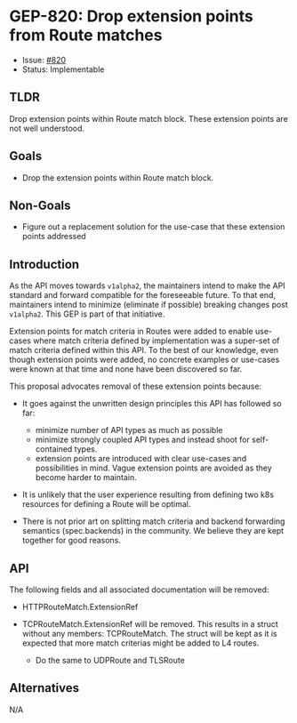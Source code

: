 # GEP-820: Drop extension points from Route matches

* Issue: [#820](https://github.com/kubernetes-sigs/gateway-api/issues/820)
* Status: Implementable

## TLDR

Drop extension points within Route match block. These extension points are
not well understood.

## Goals

- Drop the extension points within Route match block.

## Non-Goals

- Figure out a replacement solution for the use-case that these extension
  points addressed

## Introduction

As the API moves towards `v1alpha2`, the maintainers intend to make the API
standard and forward compatible for the foreseeable future. To that end,
maintainers intend to minimize (eliminate if possible) breaking changes post
`v1alpha2`. This GEP is part of that initiative.

Extension points for match criteria in Routes were added to enable use-cases
where match criteria defined by implementation was a super-set of match
criteria defined within this API. To the best of our knowledge, even though
extension points were added, no concrete examples or use-cases were known at
that time and none have been discovered so far.

This proposal advocates removal of these extension points because:

- It goes against the unwritten design principles this API has followed so far: 

  - minimize number of API types as much as possible
  - minimize strongly coupled API types and instead shoot for self-contained
    types.
  - extension points are introduced with clear use-cases and possibilities in
    mind. Vague extension points are avoided as they become harder to maintain.
- It is unlikely that the user experience resulting from defining two k8s
  resources for defining a Route will be optimal.
- There is not prior art on splitting match criteria and backend forwarding
  semantics (spec.backends) in the community. We believe they are kept together
  for good reasons.

## API

The following fields and all associated documentation will be removed:

- HTTPRouteMatch.ExtensionRef
- TCPRouteMatch.ExtensionRef will be removed. This results in a struct without
  any members: TCPRouteMatch. The struct will be kept as it is expected that
  more match criterias might be added to L4 routes.

  - Do the same to UDPRoute and TLSRoute

## Alternatives

N/A

